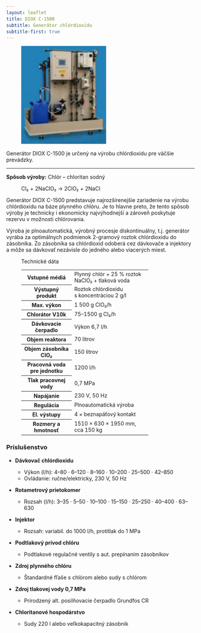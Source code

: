 ```yaml
---
layout: leaflet
title: DIOX C-1500
subtitle: Generátor chlórdioxidu
subtitle-first: true
---
```


<figure><img src="DIOX C-1500.jpg" style="width: 6cm" /></figure>

<p class="marquee">
    Generátor DIOX C-1500 je určený na výrobu chlórdioxidu pre väčšie prevádzky.
</p>

---

**Spôsob výroby:** Chlór – chloritan sodný
<dl><dd>Cl₂ + 2NaClO₂ → 2ClO₂ + 2NaCl</dd></dl>

Generátor DIOX C-1500 predstavuje najrozšírenejšie zariadenie
na výrobu chlórdioxidu na báze plynného chlóru. Je to hlavne preto,
že tento spôsob výroby je technicky i ekonomicky
najvýhodnejší a zároveň poskytuje rezervu v možnosti chlórovania.

Výroba je plnoautomatická, výrobný procesje diskontinuálny, t.j. generátor
vyrába za optimálnych podmienok 2-gramový roztok chlórdioxidu do
zásobníka. Zo zásobníka  sa chlórdioxid odoberá cez dávkovače a
injektory a môže sa dávkovať nezávisle do jedného alebo viacerých miest.

<figure style="width: 9cm">
    <div class="caption">Technické dáta</div>
    <table>
        <tr>
            <th>Vstupné médiá</th>
            <td>Plynný chlór + 25 % roztok NaClO₂ + tlaková voda</td>
        </tr>
        <tr>
            <th>Výstupný produkt</th>
            <td>Roztok chlórdioxidu s koncentráciou 2 g/l</td>
        </tr>
        <tr>
            <th>Max. výkon</th>
            <td>1 500 g ClO₂/h</td>
        </tr>
        <tr>
            <th>Chlorátor  V10k</th>
            <td>75–1500 g Cl₂/h</td>
        </tr>
        <tr>
            <th>Dávkovacie čerpadlo</th>
            <td>Výkon 6,7 l/h</td>
        </tr>
        <tr>
            <th>Objem reaktora</th>
            <td>70 litrov</td>
        </tr>
        <tr>
            <th>Objem zásobníka ClO₂</th>
            <td>150 litrov</td>
        </tr>
        <tr>
            <th>Pracovná voda pre jednotku</th>
            <td>1200 l/h</td>
        </tr>
        <tr>
            <th>Tlak pracovnej vody</th>
            <td>0,7 MPa</td>
        </tr>
        <tr>
            <th>Napájanie</th>
            <td>230 V, 50 Hz</td>
        </tr>
        <tr>
            <th>Regulácia</th>
            <td>Plnoautomatická výroba</td>
        </tr>
        <tr>
            <th>El. výstupy </th>
            <td>4 × beznapäťový kontakt </td>
        </tr>
        <tr>
            <th>Rozmery  a hmotnosť</th>
            <td>1510 × 630 × 1950 mm, cca 150 kg</td>
        </tr>
    </table>
</figure>

### Príslušenstvo

* **Dávkovač chlórdioxidu**
  - Výkon (l/h): 4–80 · 6–120 · 8–160 · 10–200 · 25–500 · 42–850
  - Ovládanie: ručne/elektricky, 230 V, 50 Hz

* **Rotametrový prietokomer**
  - Rozsah (l/h): 3–35 · 5–50 · 10–100 · 15–150 · 25–250 · 40–400 · 63–630

* **Injektor**
  - Rozsah: variabil. do 1000 l/h, protitlak do 1 MPa 

* **Podtlakový prívod chlóru**
  - Podtlakové regulačné ventily s aut. prepínaním zásobníkov

* **Zdroj plynného chlóru**
  - Štandardné fľaše s chlórom alebo sudy s chlórom

* **Zdroj tlakovej vody 0,7 MPa**
  - Prirodzený alt. posilňovacie čerpadlo Grundfos CR

* **Chloritanové hospodárstvo**
  - Sudy 220 l alebo veľkokapacitný zásobník
